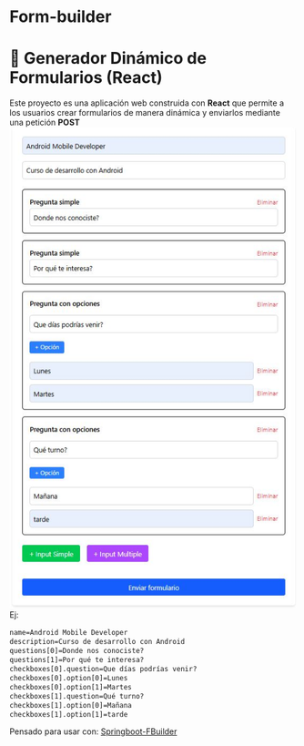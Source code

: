 
# Form-builder
# 📝 Generador Dinámico de Formularios (React)

Este proyecto es una aplicación web construida con **React** que permite a los usuarios crear formularios de manera dinámica y enviarlos mediante una petición **POST** 
![enter image description here](https://raw.githubusercontent.com/MarcpTr/Form-builder/refs/heads/main/main.jpg)
Ej: 

    name=Android Mobile Developer
    description=Curso de desarrollo con Android
    questions[0]=Donde nos conociste?
    questions[1]=Por qué te interesa?
    checkboxes[0].question=Que días podrías venir?
    checkboxes[0].option[0]=Lunes
    checkboxes[0].option[1]=Martes
    checkboxes[1].question=Qué turno?
    checkboxes[1].option[0]=Mañana
    checkboxes[1].option[1]=tarde

Pensado para usar con: [Springboot-FBuilder](https://github.com/MarcpTr/Springboot-FBuilder)
